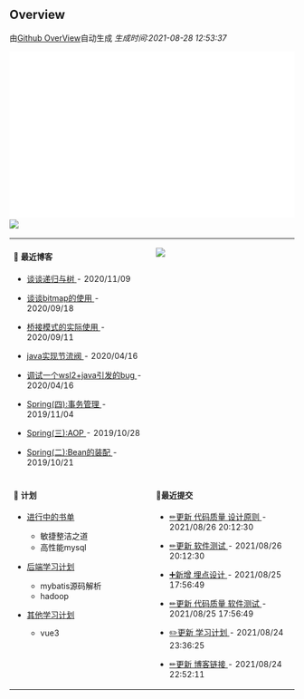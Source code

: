 
## Overview

由[Github OverView](https://github.com/0xcaffebabe/0xcaffebabe)自动生成 _生成时间:2021-08-28 12:53:37_

![](https://raw.githubusercontent.com/0xcaffebabe/github-stats/master/generated/overview.svg)![](https://github-readme-stats.vercel.app/api/top-langs/?username=0xcaffebabe&layout=compact&langs_count=8)

<table>

<tr>
<td valign="top" width="50%">

#### 📖 最近博客


* <a href="https://0xcaffebabe.github.io/%E7%AE%97%E6%B3%95/2020/11/09/%E8%B0%88%E8%B0%88%E9%80%92%E5%BD%92%E4%B8%8E%E6%A0%91.html" target="_blank"> 谈谈递归与树 </a> - 2020/11/09 

    
* <a href="https://0xcaffebabe.github.io/%E7%AE%97%E6%B3%95/2020/09/18/%E8%B0%88%E8%B0%88bitmap%E7%9A%84%E4%BD%BF%E7%94%A8.html" target="_blank"> 谈谈bitmap的使用 </a> - 2020/09/18 

    
* <a href="https://0xcaffebabe.github.io/%E8%AE%BE%E8%AE%A1%E6%A8%A1%E5%BC%8F/2020/09/11/%E6%A1%A5%E6%8E%A5%E6%A8%A1%E5%BC%8F%E7%9A%84%E5%AE%9E%E9%99%85%E4%BD%BF%E7%94%A8.html" target="_blank"> 桥接模式的实际使用 </a> - 2020/09/11 

    
* <a href="https://0xcaffebabe.github.io/java/2020/04/16/JAVA%E5%AE%9E%E7%8E%B0%E8%8A%82%E6%B5%81%E9%98%80.html" target="_blank"> java实现节流阀 </a> - 2020/04/16 

    
* <a href="https://0xcaffebabe.github.io/%E6%97%A5%E5%B8%B8/2020/04/16/%E8%B0%83%E8%AF%95%E4%B8%80%E4%B8%AAwsl2+java%E5%BC%95%E5%8F%91%E7%9A%84bug.html" target="_blank"> 调试一个wsl2+java引发的bug </a> - 2020/04/16 

    
* <a href="https://0xcaffebabe.github.io/spring/2019/11/04/Spring-%E5%9B%9B-%E4%BA%8B%E5%8A%A1%E7%AE%A1%E7%90%86.html" target="_blank"> Spring(四):事务管理 </a> - 2019/11/04 

    
* <a href="https://0xcaffebabe.github.io/spring/2019/10/28/Spring(%E4%B8%89)-AOP.html" target="_blank"> Spring(三):AOP </a> - 2019/10/28 

    
* <a href="https://0xcaffebabe.github.io/spring/2019/10/21/Spring(%E4%BA%8C)-Bean%E7%9A%84%E8%A3%85%E9%85%8D.html" target="_blank"> Spring(二):Bean的装配 </a> - 2019/10/21 

        

</td>

<td valign="top" width="50%">

![](https://github-readme-stats.vercel.app/api/wakatime?username=0xcaffebabe)

</td>

</tr>

<tr>

<td valign="top" width="50%">

#### 📝 计划

- [进行中的书单](https://github.com/users/0xcaffebabe/projects/4)
  - 敏捷整洁之道
  - 高性能mysql


- [后端学习计划](https://github.com/users/0xcaffebabe/projects/1)
  - mybatis源码解析
  - hadoop


- [其他学习计划](https://github.com/users/0xcaffebabe/projects/3)
  - vue3


<td>

#### 🌴最近提交


  * <a href="https://github.com/0xcaffebabe/note/commit/9da3cf679e0ae0964e0a9efa877751635b57b24b" target="_blank"> ✏更新 代码质量 设计原则 </a> - 2021/08/26 20:12:30 

    
  * <a href="https://github.com/0xcaffebabe/note/commit/1daff4acde743d0a5e49dbc717868ccd96cc9433" target="_blank"> ✏更新 软件测试 </a> - 2021/08/26 20:12:30 

    
  * <a href="https://github.com/0xcaffebabe/note/commit/4824b12b510ef9d47b931b383dbfb9bf6fc5975d" target="_blank"> ➕新增 埋点设计 </a> - 2021/08/25 17:56:49 

    
  * <a href="https://github.com/0xcaffebabe/note/commit/48a59bac6096b4d96d47dce6dabab96a3723022d" target="_blank"> ✏更新 代码质量 软件测试 </a> - 2021/08/25 17:56:49 

    
  * <a href="https://github.com/0xcaffebabe/note/commit/d3e6edee8ea64d873ea81036f7feea80967fd556" target="_blank"> ✏️更新 学习计划 </a> - 2021/08/24 23:36:25 

    
  * <a href="https://github.com/0xcaffebabe/note/commit/cab5e6880f6a45f583cc486a2d546910930f85bf" target="_blank"> ✏更新 博客链接 </a> - 2021/08/24 22:52:11 

    

</td>

</tr>

</table>
